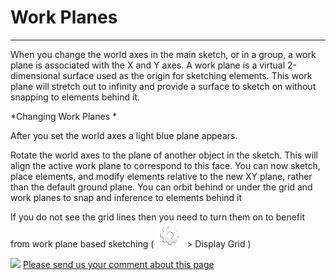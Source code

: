 # Work Planes

----
 

When you change the world axes in the main sketch, or in a group, a work plane is associated with the X and Y axes. A work plane is a virtual 2-dimensional surface used as the origin for sketching elements. This work plane will stretch out to infinity and provide a surface to sketch on without snapping to elements behind it.

*Changing Work Planes *

After you set the world axes a light blue plane appears.

Rotate the world axes to the plane of another object in the sketch. This will align the active work plane to correspond to this face. You can now sketch, place elements, and modify elements relative to the new XY plane, rather than the default ground plane. You can orbit behind or under the grid and work planes to snap and inference to elements behind it

If you do not see the grid lines then you need to turn them on to benefit from work plane based sketching ( ![](Images/GUID-EF63FC70-D867-4AE3-A75D-90E067806571-low.png) > Display Grid )

![](Images/GUID-CCDC46EF-8523-430C-8B6E-074D6D5236E1-low.gif)
[Please send us your comment about this page](#)